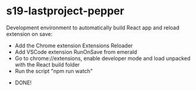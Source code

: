 # s19-lastproject-pepper

Development environment to automatically build React app and reload extension on save:
* Add the Chrome extension Extensions Reloader
* Add VSCode extension RunOnSave from emerald
* Go to chrome://extensions, enable developer mode and load unpacked with the React build folder
* Run the script "npm run watch"
- DONE!

